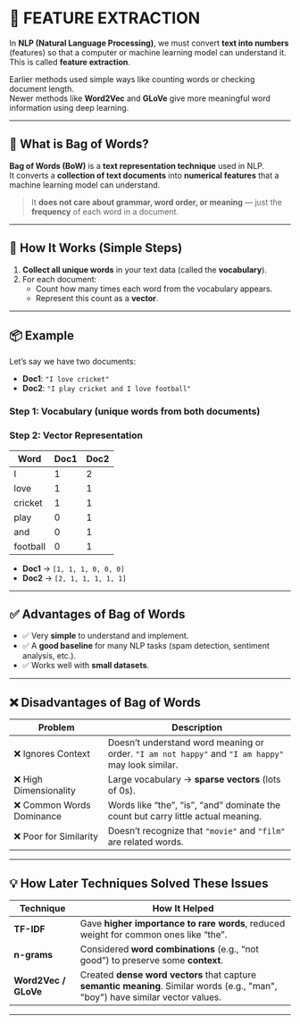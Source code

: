 # 🧠 FEATURE EXTRACTION

In **NLP (Natural Language Processing)**, we must convert **text into numbers** (features) so that a computer or machine learning model can understand it. This is called **feature extraction**.

Earlier methods used simple ways like counting words or checking document length.  
Newer methods like **Word2Vec** and **GLoVe** give more meaningful word information using deep learning.

---

## 🔹 What is Bag of Words?

**Bag of Words (BoW)** is a **text representation technique** used in NLP.  
It converts a **collection of text documents** into **numerical features** that a machine learning model can understand.

> It **does not care about grammar, word order, or meaning** — just the **frequency** of each word in a document.

---

## 🔹 How It Works (Simple Steps)

1. **Collect all unique words** in your text data (called the **vocabulary**).
2. For each document:
   - Count how many times each word from the vocabulary appears.
   - Represent this count as a **vector**.

---

## 📦 Example

Let’s say we have two documents:

- **Doc1**: `"I love cricket"`
- **Doc2**: `"I play cricket and I love football"`

### Step 1: Vocabulary (unique words from both documents)


### Step 2: Vector Representation

| Word     | Doc1 | Doc2 |
|----------|------|------|
| I        | 1    | 2    |
| love     | 1    | 1    |
| cricket  | 1    | 1    |
| play     | 0    | 1    |
| and      | 0    | 1    |
| football | 0    | 1    |

- **Doc1** → `[1, 1, 1, 0, 0, 0]`  
- **Doc2** → `[2, 1, 1, 1, 1, 1]`

---

## ✅ Advantages of Bag of Words

- ✅ Very **simple** to understand and implement.
- ✅ A **good baseline** for many NLP tasks (spam detection, sentiment analysis, etc.).
- ✅ Works well with **small datasets**.

---

## ❌ Disadvantages of Bag of Words

| Problem                  | Description                                                                                         |
|--------------------------|-----------------------------------------------------------------------------------------------------|
| ❌ Ignores Context        | Doesn’t understand word meaning or order. `"I am not happy"` and `"I am happy"` may look similar.  |
| ❌ High Dimensionality    | Large vocabulary → **sparse vectors** (lots of 0s).                                                 |
| ❌ Common Words Dominance | Words like “the”, “is”, “and” dominate the count but carry little actual meaning.                   |
| ❌ Poor for Similarity    | Doesn’t recognize that `"movie"` and `"film"` are related words.                                   |

---

## 💡 How Later Techniques Solved These Issues

| Technique            | How It Helped                                                                                                                             |
|----------------------|-------------------------------------------------------------------------------------------------------------------------------------------|
| **TF-IDF**           | Gave **higher importance to rare words**, reduced weight for common ones like “the”.                                                     |
| **n-grams**          | Considered **word combinations** (e.g., “not good”) to preserve some **context**.                                                        |
| **Word2Vec / GLoVe** | Created **dense word vectors** that capture **semantic meaning**. Similar words (e.g., "man", "boy") have similar vector values.          |

---
